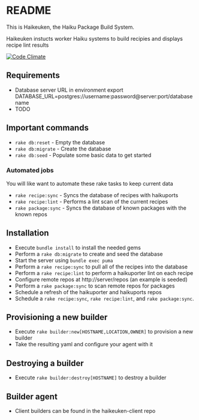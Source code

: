 # README

This is Haikeuken, the Haiku Package Build System.

Haikeuken instucts worker Haiku systems to build recipies and displays recipe
lint results

[![Code Climate](https://codeclimate.com/github/kallisti5/haikeuken/badges/gpa.svg)](https://codeclimate.com/github/kallisti5/haikeuken)

## Requirements

*   Database server URL in environment export
    DATABASE_URL=postgres://username:password@server:port/databasename
*   TODO


## Important commands

*   ``rake db:reset``   - Empty the database
*   ``rake db:migrate`` - Create the database
*   ``rake db:seed``    - Populate some basic data to get started


### Automated jobs

You will like want to automate these rake tasks to keep current data

*   ``rake recipe:sync`` - Syncs the database of recipes with haikuports
*   ``rake recipe:lint`` - Performs a lint scan of the current recipes
*   ``rake package:sync`` - Syncs the database of known packages with the known repos

## Installation

*   Execute ``bundle install`` to install the needed gems
*   Perform a ``rake db:migrate`` to create and seed the database
*   Start the server using ``bundle exec puma``
*   Perform a ``rake recipe:sync`` to pull all of the recipes into the database
*   Perform a ``rake recipe:lint`` to perform a haikuporter lint on each recipe
*   Configure remote repos at http://server/repos (an example is seeded)
*   Perform a ``rake package:sync`` to scan remote repos for packages
*   Schedule a refresh of the haikuporter and haikuports repos
*   Schedule a ``rake recipe:sync``, ``rake recipe:lint``, and ``rake package:sync``.


## Provisioning a new builder

*   Execute ``rake builder:new[HOSTNAME,LOCATION,OWNER]`` to provision a new builder
*   Take the resulting yaml and configure your agent with it

## Destroying a builder

*   Execute ``rake builder:destroy[HOSTNAME]`` to destroy a builder

## Builder agent

*   Client builders can be found in the haikeuken-client repo

